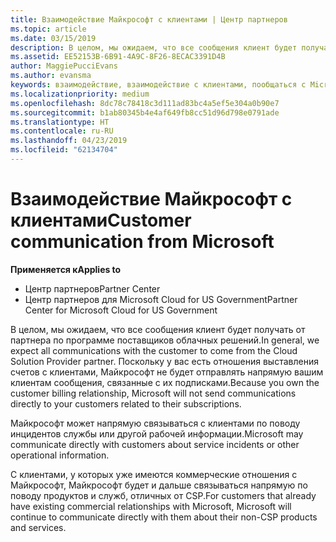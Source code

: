 ```yaml
---
title: Взаимодействие Майкрософт с клиентами | Центр партнеров
ms.topic: article
ms.date: 03/15/2019
description: В целом, мы ожидаем, что все сообщения клиент будет получать от партнера по программе поставщиков облачных решений.
ms.assetid: EE52153B-6B91-4A9C-8F26-8ECAC3391D4B
author: MaggiePucciEvans
ms.author: evansma
keywords: взаимодействие, взаимодействие с клиентами, пообщаться с Microsoft
ms.localizationpriority: medium
ms.openlocfilehash: 8dc78c78418c3d111ad83bc4a5ef5e304a0b90e7
ms.sourcegitcommit: b1ab80345b4e4af649fb8cc51d96d798e0791ade
ms.translationtype: HT
ms.contentlocale: ru-RU
ms.lasthandoff: 04/23/2019
ms.locfileid: "62134704"
---
```

# <a name="customer-communication-from-microsoft"></a><span data-ttu-id="c0755-104">Взаимодействие Майкрософт с клиентами</span><span class="sxs-lookup"><span data-stu-id="c0755-104">Customer communication from Microsoft</span></span>

<span data-ttu-id="c0755-105">**Применяется к**</span><span class="sxs-lookup"><span data-stu-id="c0755-105">**Applies to**</span></span>

-  <span data-ttu-id="c0755-106">Центр партнеров</span><span class="sxs-lookup"><span data-stu-id="c0755-106">Partner Center</span></span>
-  <span data-ttu-id="c0755-107">Центр партнеров для Microsoft Cloud for US Government</span><span class="sxs-lookup"><span data-stu-id="c0755-107">Partner Center for Microsoft Cloud for US Government</span></span>


<span data-ttu-id="c0755-108">В целом, мы ожидаем, что все сообщения клиент будет получать от партнера по программе поставщиков облачных решений.</span><span class="sxs-lookup"><span data-stu-id="c0755-108">In general, we expect all communications with the customer to come from the Cloud Solution Provider partner.</span></span> <span data-ttu-id="c0755-109">Поскольку у вас есть отношения выставления счетов с клиентами, Майкрософт не будет отправлять напрямую вашим клиентам сообщения, связанные с их подписками.</span><span class="sxs-lookup"><span data-stu-id="c0755-109">Because you own the customer billing relationship, Microsoft will not send communications directly to your customers related to their subscriptions.</span></span>

<span data-ttu-id="c0755-110">Майкрософт может напрямую связываться с клиентами по поводу инцидентов службы или другой рабочей информации.</span><span class="sxs-lookup"><span data-stu-id="c0755-110">Microsoft may communicate directly with customers about service incidents or other operational information.</span></span>

<span data-ttu-id="c0755-111">С клиентами, у которых уже имеются коммерческие отношения с Майкрософт, Майкрософт будет и дальше связываться напрямую по поводу продуктов и служб, отличных от CSP.</span><span class="sxs-lookup"><span data-stu-id="c0755-111">For customers that already have existing commercial relationships with Microsoft, Microsoft will continue to communicate directly with them about their non-CSP products and services.</span></span>

 

 



